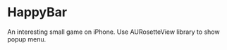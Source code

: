 HappyBar
========

An interesting small game on iPhone.
Use AURosetteView library to show popup menu.

